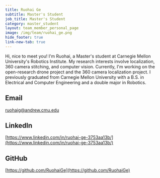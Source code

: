```yaml
---
title: Ruohai Ge
subtitle: Master's Student
job_title: Master's Student
category: master_student
layout: team_member_personal_page
image: /img/team/ruohai_ge.png
hide_footer: true
link-new-tab: true
---
```


​Hi, nice to meet you! I'm Ruohai, a Master's student at Carnegie Mellon University's Robotics Institute. My research interests involve localization, 360 camera stitching, and computer vision. Currently, I'm working on the open-research drone project and the 360 camera localization project. I previously graduated from Carnegie Mellon University with a B.S. in Electrical and Computer Engineering and a double major in Robotics.

## Email ## 
ruohaig@andrew.cmu.edu

## LinkedIn ##
[https://www.linkedin.com/in/ruohai-ge-3753aa13b/](https://www.linkedin.com/in/ruohai-ge-3753aa13b/)

## GitHub ##
[https://github.com/RuohaiGe](https://github.com/RuohaiGe)

